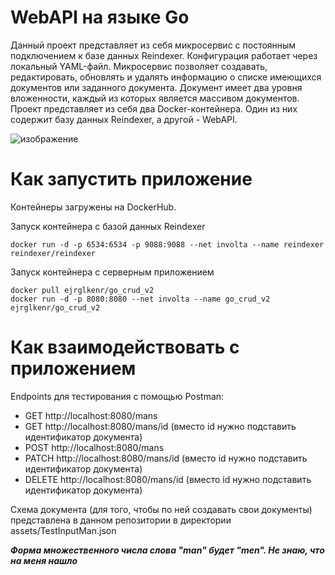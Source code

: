 # WebAPI на языке Go
Данный проект представляет из себя микросервис с постоянным подключением к базе данных Reindexer. Конфигурация работает через локальный YAML-файл. Микросервис позволяет создавать, редактировать, обновлять и удалять информацию о списке имеющихся документов или заданного документа. Документ имеет два уровня вложенности, каждый из которых является массивом документов.
Проект представляет из себя два Docker-контейнера. Один из них содержит базу данных Reindexer, а другой - WebAPI.

![изображение](https://github.com/Maritornez/Golang_CRUD/assets/62441435/b6f11d0b-837f-4483-9f39-a66587ea395c)


# Как запустить приложение

Контейнеры загружены на DockerHub.

Запуск контейнера с базой данных Reindexer
```
docker run -d -p 6534:6534 -p 9088:9088 --net involta --name reindexer reindexer/reindexer
```
Запуск контейнера с серверным приложением
```
docker pull ejrglkenr/go_crud_v2
docker run -d -p 8080:8080 --net involta --name go_crud_v2 ejrglkenr/go_crud_v2
```

# Как взаимодействовать с приложением

Endpoints для тестирования с помощью Postman:
- GET    http://localhost:8080/mans
- GET    http://localhost:8080/mans/id (вместо id нужно подставить идентификатор документа)
- POST   http://localhost:8080/mans
- PATCH  http://localhost:8080/mans/id (вместо id нужно подставить идентификатор документа)
- DELETE http://localhost:8080/mans/id (вместо id нужно подставить идентификатор документа)

Схема документа (для того, чтобы по ней создавать свои документы) представлена в данном репозитории в директории assets/TestInputMan.json

***Форма множественного числа слова "man" будет "men". Не знаю, что на меня нашло***
